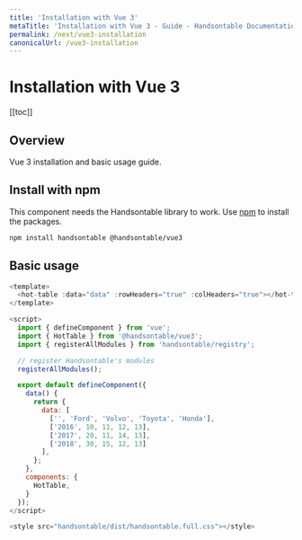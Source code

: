 ```yaml
---
title: 'Installation with Vue 3'
metaTitle: 'Installation with Vue 3 - Guide - Handsontable Documentation'
permalink: /next/vue3-installation
canonicalUrl: /vue3-installation
---
```


# Installation with Vue 3

[[toc]]

## Overview

Vue 3 installation and basic usage guide.

## Install with npm

This component needs the Handsontable library to work. Use [npm](https://www.npmjs.com/package/@handsontable/vue3) to install the packages.

```bash
npm install handsontable @handsontable/vue3
```

## Basic usage

```js
<template>
  <hot-table :data="data" :rowHeaders="true" :colHeaders="true"></hot-table>
</template>

<script>
  import { defineComponent } from 'vue';
  import { HotTable } from '@handsontable/vue3';
  import { registerAllModules } from 'handsontable/registry';

  // register Handsontable's modules
  registerAllModules();

  export default defineComponent({
    data() {
      return {
        data: [
          ['', 'Ford', 'Volvo', 'Toyota', 'Honda'],
          ['2016', 10, 11, 12, 13],
          ['2017', 20, 11, 14, 13],
          ['2018', 30, 15, 12, 13]
        ],
      };
    },
    components: {
      HotTable,
    }
  });
</script>

<style src="handsontable/dist/handsontable.full.css"></style>
```

